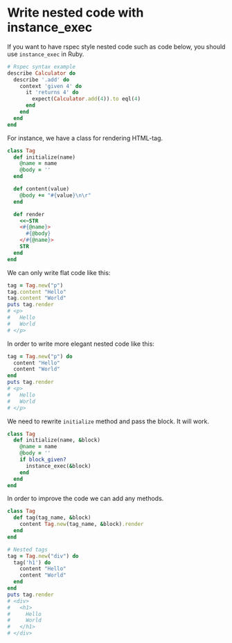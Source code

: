 # Write nested code with instance_exec

If you want to have rspec style nested code such as code below, you should use `instance_exec` in Ruby.

```ruby
# Rspec syntax example
describe Calculator do
  describe '.add' do
    context 'given 4' do
      it 'returns 4' do
        expect(Calculator.add(4)).to eql(4)
      end
    end
  end
end
```

For instance, we have a class for rendering HTML-tag.

```ruby
class Tag
  def initialize(name)
    @name = name
    @body = ''
  end

  def content(value)
    @body += "#{value}\n\r"
  end

  def render
    <<~STR
    <#{@name}>
      #{@body}
    </#{@name}>
    STR
  end
end
```

We can only write flat code like this:

```ruby
tag = Tag.new("p")
tag.content "Hello"
tag.content "World"
puts tag.render
# <p>
#   Hello
#   World
# </p>
```

In order to write more elegant nested code like this:

```ruby
tag = Tag.new("p") do
  content "Hello"
  content "World"
end
puts tag.render
# <p>
#   Hello
#   World
# </p>
```

We need to rewrite `initialize` method and pass the block. It will work.

```ruby
class Tag
  def initialize(name, &block)
    @name = name
    @body = ''
    if block_given?
      instance_exec(&block)
    end
  end
end
```

In order to improve the code we can add any methods.

```ruby
class Tag
  def tag(tag_name, &block)
    content Tag.new(tag_name, &block).render
  end
end

# Nested tags
tag = Tag.new("div") do
  tag('h1') do
    content "Hello"
    content "World"
  end
end
puts tag.render
# <div>
#   <h1>
#     Hello
#     World
#   </h1>
# </div>
```
